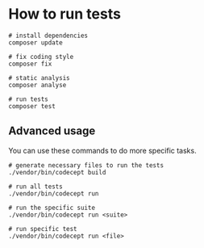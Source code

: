 How to run tests
====

```
# install dependencies
composer update

# fix coding style
composer fix

# static analysis
composer analyse

# run tests
composer test
```

Advanced usage
----

You can use these commands to do more specific tasks.

```
# generate necessary files to run the tests
./vendor/bin/codecept build

# run all tests
./vendor/bin/codecept run

# run the specific suite
./vendor/bin/codecept run <suite>

# run specific test
./vendor/bin/codecept run <file>
```
